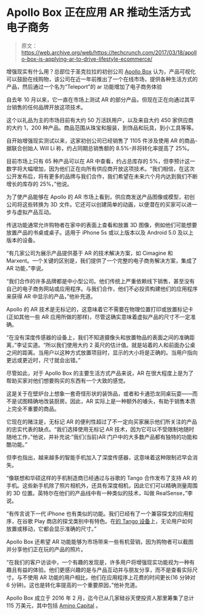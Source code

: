 # Apollo Box 正在应用 AR 推动生活方式电子商务

> 原文：<https://web.archive.org/web/https://techcrunch.com/2017/03/18/apollo-box-is-applying-ar-to-drive-lifestyle-ecommerce/>

增强现实有什么用？总部位于圣克拉拉的初创公司 [Apollo Box](https://web.archive.org/web/20230316161016/http://ar.theapollobox.com/?utm_source=apollobox&utm_campaign=footer&utm_medium=web) 认为，产品可视化可以鼓励在线购物，该公司在近一年前推出了一个在线市场，提供各种生活方式的产品，然后通过一个名为“Teleport”的 ar 功能增加了电子商务体验

自去年 10 月以来，它一直在市场上测试 AR 的部分产品，但现在正在向通过其平台销售的任何品牌开放这项技术。

这个以礼品为主的市场目前有大约 50 万活跃用户，以及来自大约 450 家供应商的大约 1，200 种产品。商品范围从珠宝和服装，到饰品和玩具，到小工具等等。

自开始增强现实测试以来，这家初创公司已经销售了 1105 件涉及使用 AR 的商品-据联合创始人 Will Li 称，约占同期总销售额的 8.5%-并将转化率提高了 25%。

目前市场上只有 65 种产品可以在 AR 中查看，约占总库存的 5%，但李预计这一数字将大幅增加，因为他们正在向所有供应商开放这项技术。“我们相信，在这次公开发布后，将有更多的品牌与我们合作，我们希望在未来六个月内达到我们不断增长的库存的 25%，”他说。

为了使产品能够在 Apollo 的 AR 市场上看到，供应商发送产品图像或模型，初创公司将这些转换为 3D 文件。它还可以创建简单的动画，以便潜在的买家可以进一步与虚拟产品互动。

传送功能通常允许购物者在家中的表面上查看和放置 3D 图像，例如他们可能想要放置产品的书桌或桌子。适用于 iPhone 5s 或以上版本以及 Android 5.0 及以上版本的设备。

“有几家公司为展示产品提供基于 AR 的技术解决方案，如 Cimagine 和 Marxent。一个关键的区别是，我们提供了一个完整的电子商务解决方案，集成了 AR 功能，”李说。

“我们合作的许多品牌都是中小型公司。他们传统上严重依赖线下销售，甚至没有自己的电子商务网站或应用程序。与我们合作，他们不必投资构建他们的应用程序来获得 AR 中显示的产品，”他补充道。

Apollo 的 AR 技术是无标记的，这意味着它不需要在物理位置打印或放置标记卡(正如其他一些 AR 应用所做的那样)，尽管这确实意味着虚拟产品的尺寸不一定准确。

“在没有深度传感器的设备上，我们不知道摄像头和放置物品的表面之间的准确距离，”李证实道。“所以我们使用大约 2 英尺的估计值。就是站着的人和前面办公桌之间的距离。当用户以这种方式放置项目时，显示的大小将是正确的。当用户指向更远或更近时，尺寸就会出错。”

尽管如此，对于 Apollo Box 的主要生活方式产品来说，AR 在很大程度上是为了帮助买家对他们想要购买的东西有一个大致的感觉。

这是关于在壁炉台上想象一套奇怪形状的装饰品，或者和卡通恐龙同桌玩耍——而不是试图精确地改装厨房。因此，AR 实际上是一种额外的噱头，有助于销售本质上完全不重要的商品。

它现在的赌注是，无标记 AR 的便利性超过了不一定向买家展示他们所关注的产品的忠实代表的缺点。“我们选择使用无标记 AR 技术，因为它可以不受限制地随时随地工作，”他说，并补充说:“我们(当前)AR 门户中的大多数产品都有独特的功能和酷功能。”

但李也指出，越来越多的智能手机加入了深度传感器，这意味着这种限制迟早会消失。

“像联想和华硕这样的手机制造商已经通过与谷歌的 Tango 合作发布了支持 AR 的手机。这些新手机除了照片相机外，还具有深度相机，因此它们可以精确测量周围的 3D 位置。英特尔在他们的产品线中有一种类似的技术，叫做 RealSense，”李说。

“有传言说下一代 iPhone 也有类似的功能。我们已经有了一个兼容探戈的应用程序，在谷歌 Play 商店的探戈类别中有特色。在[的 Tango 设备](https://web.archive.org/web/20230316161016/https://www.youtube.com/watch?v=hFsO85XDzkg&feature=youtu.be)上，无论用户如何放置或移动，它都会显示准确的尺寸。”

Apollo Box 还希望 AR 功能能够为市场带来一些有机营销，因为购物者可以截图并分享他们正在玩的产品的照片。

“在我们的客户访谈中，一个有趣的发现是，许多用户将增强现实功能视为一种有趣且有益的体验。他们更感兴趣的是与产品互动并与朋友分享，而不是查看实际尺寸。与不使用 AR 功能的用户相比，他们在应用程序上花费的时间更长(16 分钟对 6 分钟)。这也是转化率提高的一个重要原因，”他补充道。

Apollo Box 成立于 2016 年 2 月，迄今已从几家硅谷天使投资人那里筹集了总计 115 万美元，其中包括 [Amino Capital](https://web.archive.org/web/20230316161016/https://www.crunchbase.com/organization/zpark-venture#/entity) 。